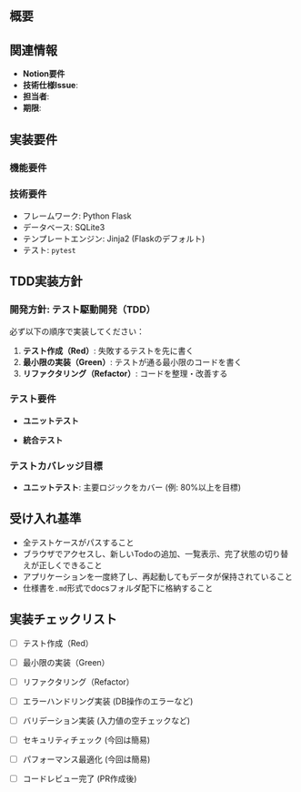 ## 概要

## 関連情報

- **Notion要件**
- **技術仕様Issue**: 
- **担当者**: 
- **期限**: 

## 実装要件

### 機能要件

### 技術要件
- フレームワーク: Python Flask
- データベース: SQLite3
- テンプレートエンジン: Jinja2 (Flaskのデフォルト)
- テスト: `pytest`

## TDD実装方針

### 開発方針: テスト駆動開発（TDD）
必ず以下の順序で実装してください：
1. **テスト作成（Red）**: 失敗するテストを先に書く
2. **最小限の実装（Green）**: テストが通る最小限のコードを書く
3. **リファクタリング（Refactor）**: コードを整理・改善する

### テスト要件
- **ユニットテスト**

- **統合テスト**

### テストカバレッジ目標
- **ユニットテスト**: 主要ロジックをカバー (例: 80%以上を目標)

## 受け入れ基準
- 全テストケースがパスすること
- ブラウザでアクセスし、新しいTodoの追加、一覧表示、完了状態の切り替えが正しくできること
- アプリケーションを一度終了し、再起動してもデータが保持されていること
- 仕様書を`.md`形式でdocsフォルダ配下に格納すること

## 実装チェックリスト
- [ ] テスト作成（Red）
- [ ] 最小限の実装（Green）
- [ ] リファクタリング（Refactor）
- [ ] エラーハンドリング実装 (DB操作のエラーなど)
- [ ] バリデーション実装 (入力値の空チェックなど)
- [ ] セキュリティチェック (今回は簡易)
- [ ] パフォーマンス最適化 (今回は簡易)
- [ ] コードレビュー完了 (PR作成後)

